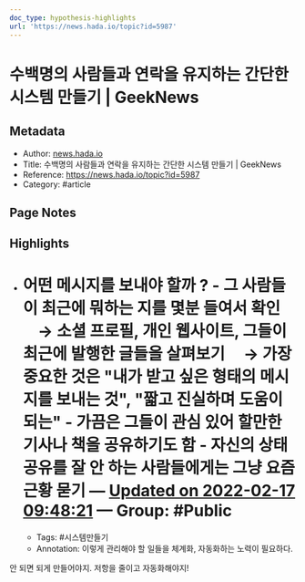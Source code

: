 ```yaml
---
doc_type: hypothesis-highlights
url: 'https://news.hada.io/topic?id=5987'
---
```


# 수백명의 사람들과 연락을 유지하는 간단한 시스템 만들기 | GeekNews

## Metadata
- Author: [news.hada.io]()
- Title: 수백명의 사람들과 연락을 유지하는 간단한 시스템 만들기 | GeekNews
- Reference: https://news.hada.io/topic?id=5987
- Category: #article

## Page Notes
## Highlights
- # 어떤 메시지를 보내야 할까 ? - 그 사람들이 최근에 뭐하는 지를 몇분 들여서 확인 ㅤ→ 소셜 프로필, 개인 웹사이트, 그들이 최근에 발행한 글들을 살펴보기 ㅤ→ 가장 중요한 것은 "내가 받고 싶은 형태의 메시지를 보내는 것", "짧고 진실하며 도움이 되는" - 가끔은 그들이 관심 있어 할만한 기사나 책을 공유하기도 함 - 자신의 상태 공유를 잘 안 하는 사람들에게는 그냥 요즘 근황 묻기 — [Updated on 2022-02-17 09:48:21](https://hyp.is/KVn0NI-LEeywX3c8tQFNbg/news.hada.io/topic?id=5987) — Group: #Public
    - Tags:  #시스템만들기 
    - Annotation: 이렇게 관리해야 할 일들을 체계화, 자동화하는 노력이 필요하다.

안 되면 되게 만들어야지. 저항을 줄이고 자동화해야지!


